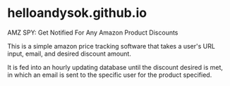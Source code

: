 # helloandysok.github.io
AMZ SPY: Get Notified For Any Amazon Product Discounts

This is a simple amazon price tracking software that
takes a user's URL input, email, and desired discount amount.

It is fed into an hourly updating database until the discount desired is met,
in which an email is sent to the specific user for the product specified.

